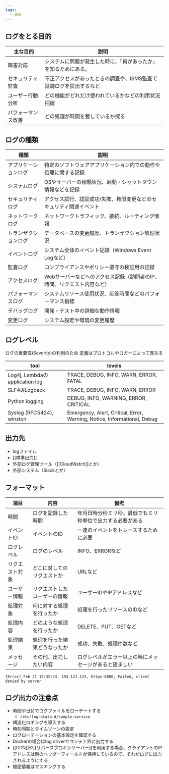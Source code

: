 ```yaml
---
tags:
  - 設計
---
```

## ログをとる目的
|主な目的|説明|
|---|---|
|障害対応|システムに問題が発生した時に、「何があったか」を知るためにある。|
|セキュリティ監査|不正アクセスがあったときの調査や、ISMS監査で証跡ログを提出するなど|
|ユーザー行動分析|どの機能がどれだけ使われているかなどの利用状況把握|
|パフォーマンス改善|どの処理が時間を要しているか探る|
## ログの種類
| 種類         | 説明                                     |
| ---------- | -------------------------------------- |
| アプリケーションログ | 特定のソフトウェアアプリケーション内での動作や処理に関する記録        |
| システムログ     | OSやサーバーの稼働状況、起動・シャットダウン情報などを記録         |
| セキュリティログ   | アクセス試行、認証成功/失敗、権限変更などのセキュリティ関連イベント     |
| ネットワークログ   | ネットワークトラフィック、接続、ルーティング情報               |
| トランザクションログ | データベースの変更履歴、トランザクション処理状況               |
| イベントログ     | システム全体のイベント記録（Windows Event Logなど）     |
| 監査ログ       | コンプライアンスやポリシー遵守の検証用の記録                 |
| アクセスログ     | Webサーバーなどへのアクセス記録（訪問者のIP、時間、リクエスト内容など） |
| パフォーマンスログ  | システムリソース使用状況、応答時間などのパフォーマンス指標          |
| デバッグログ     | 開発・テスト中の詳細な動作情報                        |
| 変更ログ       | システム設定や環境の変更履歴                         |

##  ログレベル
ログの重要性(Severity)の判別のため
定義はプロトコルやロガーによって異なる

| tool                          | levels                                                                   |
| ----------------------------- | ------------------------------------------------------------------------ |
| Log4j, Lambdaのapplication log | TRACE, DEBUG, INFO, WARN, ERROR, FATAL                                   |
| SLF4J/Logback                 | TRACE, DEBUG, INFO, WARN, ERROR                                          |
| Python logging                | DEBUG, INFO, WARNING, ERROR, CRITICAL                                    |
| Syslog (RFC5424), winston     | Emergency, Alert, Critical, Error, Warning, Notice, Informational, Debug |
## 出力先
- logファイル
- [[標準出力]]
- 外部ログ管理ツール（[[CloudWatch]]とか）
- 外部システム（Slackとか）
## フォーマット
| 項目      | 内容             | 備考                            |
| ------- | -------------- | ----------------------------- |
| 時間      | ログを記録した時間      | 年月日時分秒ミリ秒。最低でもミリ秒単位で出力する必要がある |
| イベントID  | イベントのID        | 一連のイベントをトレースするために必要           |
| ログレベル   | ログのレベル         | INFO、ERRORなど                  |
| リクエスト対象 | どこに対してのリクエストか  | URLなど                         |
| ユーザー情報  | リクエストしたユーザーの情報 | ユーザーIDやIPアドレスなど               |
| 処理対象    | 何に対する処理を行ったか   | 処理を行ったリソースのIDなど               |
| 処理内容    | どのような処理を行ったか   | DELETE、PUT、GETなど              |
| 処理結果    | 処理を行った結果どうなったか | 成功、失敗、処理件数など                  |
| メッセージ   | その他、出力したい内容    | ログレベルがエラー以上の時にメッセージがあると望ましい   |
```log
[Error] Feb 21 12:32:23, 193.121.123, https-8080, Failed, client denied by server
```
## ログ出力の注意点
- 時間や日付でログファイルをローテートする
	- `/etc/logrotate.d/sample-service`
- 構造化ロギングを導入する
- 時刻同期とタイムゾーンの設定
- ログローテーションの基本設定を確認する
- Dockerの場合はlog driverでコンテナ外に出力する
- [[CDN]]や[[リバースプロキシサーバー]]を利用する場合、クライアントのIPアドレスは別のヘッダーフィールドが保持しているので、それがログに出力されるようにする
- 機密情報はマスキングする
